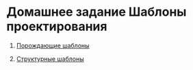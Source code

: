 # Домашнее задание Шаблоны проектирования
1. [Порождающие шаблоны](https://github.com/AlexanderTimin96/Patterns_Homework/tree/main/Generating%20pattern)

2. [Структурные шаблоны](https://github.com/AlexanderTimin96/Patterns_Homework/tree/main/Generating%20pattern)
